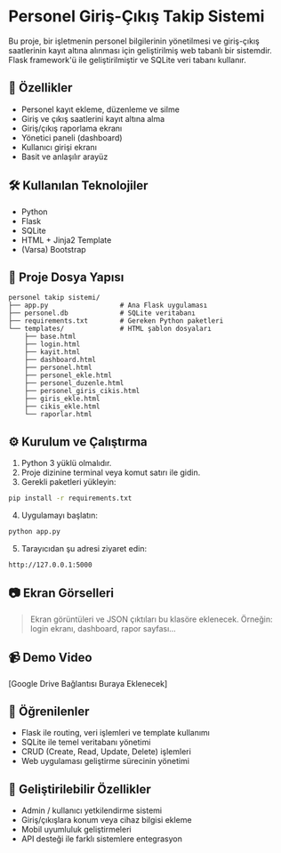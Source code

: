 # Personel Giriş-Çıkış Takip Sistemi

Bu proje, bir işletmenin personel bilgilerinin yönetilmesi ve giriş-çıkış saatlerinin kayıt altına alınması için geliştirilmiş web tabanlı bir sistemdir. Flask framework'ü ile geliştirilmiştir ve SQLite veri tabanı kullanır.

## 🚀 Özellikler

- Personel kayıt ekleme, düzenleme ve silme
- Giriş ve çıkış saatlerini kayıt altına alma
- Giriş/çıkış raporlama ekranı
- Yönetici paneli (dashboard)
- Kullanıcı girişi ekranı
- Basit ve anlaşılır arayüz

## 🛠️ Kullanılan Teknolojiler

- Python
- Flask
- SQLite
- HTML + Jinja2 Template
- (Varsa) Bootstrap

## 📁 Proje Dosya Yapısı

```
personel takip sistemi/
├── app.py                  # Ana Flask uygulaması
├── personel.db             # SQLite veritabanı
├── requirements.txt        # Gereken Python paketleri
└── templates/              # HTML şablon dosyaları
    ├── base.html
    ├── login.html
    ├── kayit.html
    ├── dashboard.html
    ├── personel.html
    ├── personel_ekle.html
    ├── personel_duzenle.html
    ├── personel_giris_cikis.html
    ├── giris_ekle.html
    ├── cikis_ekle.html
    └── raporlar.html
```

## ⚙️ Kurulum ve Çalıştırma

1. Python 3 yüklü olmalıdır.
2. Proje dizinine terminal veya komut satırı ile gidin.
3. Gerekli paketleri yükleyin:

```bash
pip install -r requirements.txt
```

4. Uygulamayı başlatın:

```bash
python app.py
```

5. Tarayıcıdan şu adresi ziyaret edin:

```
http://127.0.0.1:5000
```

## 📷 Ekran Görselleri

> Ekran görüntüleri ve JSON çıktıları bu klasöre eklenecek.
> Örneğin: login ekranı, dashboard, rapor sayfası...

## 📹 Demo Video

[Google Drive Bağlantısı Buraya Eklenecek]

## 🧠 Öğrenilenler

- Flask ile routing, veri işlemleri ve template kullanımı
- SQLite ile temel veritabanı yönetimi
- CRUD (Create, Read, Update, Delete) işlemleri
- Web uygulaması geliştirme sürecinin yönetimi

## 🔧 Geliştirilebilir Özellikler

- Admin / kullanıcı yetkilendirme sistemi
- Giriş/çıkışlara konum veya cihaz bilgisi ekleme
- Mobil uyumluluk geliştirmeleri
- API desteği ile farklı sistemlere entegrasyon


